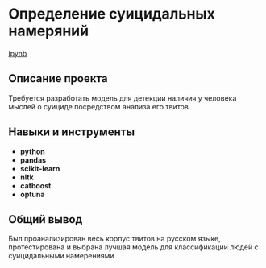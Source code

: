 # Определение суицидальных намеряний

[ipynb](https://github.com/nosnic/projects_from_kaggle/tree/main/suicide_analysis)

## Описание проекта

Требуется разработать модель для детекции наличия у человека мыслей о суициде посредством анализа его твитов

## Навыки и инструменты

- **python**
- **pandas**
- **scikit-learn**
- **nltk**
- **catboost**
- **optuna**

## Общий вывод

Был проанализирован весь корпус твитов на русском языке, протестирована и выбрана лучшая модель для классификации людей
с суицидальными намерениями